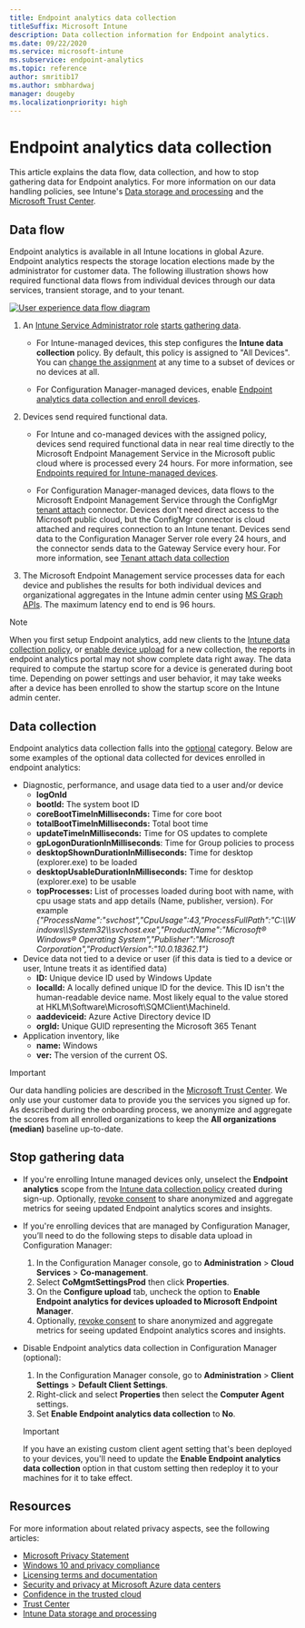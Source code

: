 ```yaml
---
title: Endpoint analytics data collection
titleSuffix: Microsoft Intune
description: Data collection information for Endpoint analytics.
ms.date: 09/22/2020
ms.service: microsoft-intune
ms.subservice: endpoint-analytics
ms.topic: reference
author: smritib17
ms.author: smbhardwaj
manager: dougeby
ms.localizationpriority: high
---
```


# Endpoint analytics data collection

This article explains the data flow, data collection, and how to stop gathering data for Endpoint analytics. For more information on our data handling policies, see Intune's [Data storage and processing](../memdocs/intune/protect/privacy-data-store-process.md) and the [Microsoft Trust Center](https://www.microsoft.com/trust-center/privacy/data-location).

## <a name="bkmk_flow"></a>Data flow

Endpoint analytics is available in all Intune locations in global Azure. Endpoint analytics respects the storage location elections made by the administrator for customer data. The following illustration shows how required functional data flows from individual devices through our data services, transient storage, and to your tenant. 

[![User experience data flow diagram](media/endpoint-analytics-dataflow.png)](media/endpoint-analytics-dataflow.png#lightbox)

1. An [Intune Service Administrator role](../memdocs/intune/fundamentals/role-based-access-control.md) [starts gathering data](enroll-intune.md#bkmk_onboard).

    - For Intune-managed devices, this step configures the **Intune data collection** policy. By default, this policy is assigned to "All Devices". You can [change the assignment](settings.md#bkmk_set) at any time to a subset of devices or no devices at all.

    - For Configuration Manager-managed devices, enable [Endpoint analytics data collection and enroll devices](enroll-configmgr.md#bkmk_cm_enroll).

1. Devices send required functional data.

    - For Intune and co-managed devices with the assigned policy, devices send required functional data in near real time directly to the Microsoft Endpoint Management Service in the Microsoft public cloud where is processed every 24 hours. For more information, see [Endpoints required for Intune-managed devices](troubleshoot.md#endpoints-required-for-intune-managed-devices).

    - For Configuration Manager-managed devices, data flows to the Microsoft Endpoint Management Service through the ConfigMgr [tenant attach](../memdocs/configmgr/tenant-attach/device-sync-actions.md) connector. Devices don't need direct access to the Microsoft public cloud, but the ConfigMgr connector is cloud attached and requires connection to an Intune tenant. Devices send data to the Configuration Manager Server role every 24 hours, and the connector sends data to the Gateway Service every hour. For more information, see [Tenant attach data collection](../memdocs/configmgr/tenant-attach/data-collection.md)

1. The Microsoft Endpoint Management service processes data for each device and publishes the results for both individual devices and organizational aggregates in the Intune admin center using [MS Graph APIs](/graph/api/resources/intune-device-mgt-conceptual?view=graph-rest-beta&preserve-view=true). The maximum latency end to end is 96 hours.
  
> [!NOTE]  
> When you first setup Endpoint analytics, add new clients to the [Intune data collection policy](settings.md#bkmk_profile), or [enable device upload](../memdocs/configmgr/tenant-attach/device-sync-actions.md#bkmk_edit) for a new collection, the reports in endpoint analytics portal may not show complete data right away. The data required to compute the startup score for a device is generated during boot time. Depending on power settings and user behavior, it may take weeks after a device has been enrolled to show the startup score on the Intune admin center.

## <a name="bkmk_datacollection"></a> Data collection

Endpoint analytics data collection falls into the [optional](../memdocs/intune/protect/privacy-data-collect.md#optional-data) category. Below are some examples of the optional data collected for devices enrolled in endpoint analytics:

- Diagnostic, performance, and usage data tied to a user and/or device
  - **logOnId**
  - **bootId:** The system boot ID
  - **coreBootTimeInMilliseconds:** Time for core boot
  - **totalBootTimeInMilliseconds:** Total boot time
  - **updateTimeInMilliseconds:** Time for OS updates to complete
  - **gpLogonDurationInMilliseconds**: Time for Group policies to process
  - **desktopShownDurationInMilliseconds:** Time for desktop (explorer.exe) to be loaded
  - **desktopUsableDurationInMilliseconds:** Time for desktop (explorer.exe) to be usable
  - **topProcesses:** List of processes loaded during boot with name, with cpu usage stats and app details (Name, publisher, version). For example *{\"ProcessName\":\"svchost\",\"CpuUsage\":43,\"ProcessFullPath\":\"C:\\\\Windows\\\\System32\\\\svchost.exe\",\"ProductName\":\"Microsoft&reg; Windows&reg; Operating System\",\"Publisher\":\"Microsoft Corporation\",\"ProductVersion\":\"10.0.18362.1\"}*
- Device data not tied to a device or user (if this data is tied to a device or user, Intune treats it as identified data)
  - **ID:** Unique device ID used by Windows Update
  - **localId:** A locally defined unique ID for the device. This ID isn't the human-readable device name. 
  Most likely equal to the value stored at HKLM\Software\Microsoft\SQMClient\MachineId.
  - **aaddeviceid:** Azure Active Directory device ID
  - **orgId:** Unique GUID representing the Microsoft 365 Tenant
- Application inventory, like
  - **name:** Windows
  - **ver:** The version of the current OS.

> [!IMPORTANT]  
> Our data handling policies are described in the [Microsoft Trust Center](https://www.microsoft.com/trust-center/privacy/data-location). We only use your customer data to provide you the services you signed up for. As described during the onboarding process, we anonymize and aggregate the scores from all enrolled organizations to keep the **All organizations (median)** baseline up-to-date.

## <a name="bkmk_stop"></a> Stop gathering data

- If you're enrolling Intune managed devices only, unselect the **Endpoint analytics** scope from  the [Intune data collection policy](settings.md#bkmk_profile) created during sign-up. Optionally, [revoke consent](settings.md#bkmk_consent) to share anonymized and aggregate metrics for seeing updated Endpoint analytics scores and insights.

- If you're enrolling devices that are managed by Configuration Manager, you’ll need to do the following steps to disable data upload in Configuration Manager:

   1. In the Configuration Manager console, go to **Administration** > **Cloud Services** > **Co-management**.
   1. Select **CoMgmtSettingsProd** then click **Properties**.
   1. On the **Configure upload** tab, uncheck the option to **Enable Endpoint analytics for devices uploaded to Microsoft Endpoint Manager**.
   1. Optionally, [revoke consent](settings.md#bkmk_consent) to share anonymized and aggregate metrics for seeing updated Endpoint analytics scores and insights.

- Disable Endpoint analytics data collection in Configuration Manager (optional):

   1. In the Configuration Manager console, go to **Administration** > **Client Settings** > **Default Client Settings**.
   1. Right-click and select **Properties** then select the **Computer Agent** settings.
   1. Set **Enable Endpoint analytics data collection** to **No**.
  > [!Important]
  > If you have an existing custom client agent setting that's been deployed to your devices, you'll need to update the **Enable Endpoint analytics data collection** option in that custom setting then redeploy it to your machines for it to take effect.

## Resources

For more information about related privacy aspects, see the following articles:

- [Microsoft Privacy Statement](https://go.microsoft.com/fwlink/?LinkId=521839)
- [Windows 10 and privacy compliance](/windows/privacy/windows-10-and-privacy-compliance)
- [Licensing terms and documentation](https://www.microsoft.com/licensing/terms)  
- [Security and privacy at Microsoft Azure data centers](https://azure.microsoft.com/global-infrastructure/)  
- [Confidence in the trusted cloud](https://azure.microsoft.com/overview/trusted-cloud/)  
- [Trust Center](https://www.microsoft.com/trustcenter)
- [Intune Data storage and processing](../memdocs/intune/protect/privacy-data-store-process.md)
